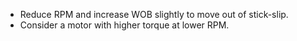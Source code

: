 - Reduce RPM and increase WOB slightly to move out of stick-slip.
- Consider a motor with higher torque at lower RPM.